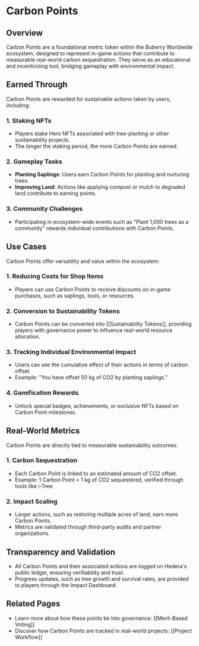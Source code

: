 # Carbon Points

## Overview

Carbon Points are a foundational metric token within the Buberry Worldwide ecosystem, designed to represent in-game actions that contribute to measurable real-world carbon sequestration. They serve as an educational and incentivizing tool, bridging gameplay with environmental impact.

## Earned Through

Carbon Points are rewarded for sustainable actions taken by users, including:

### 1. **Staking NFTs**

- Players stake Hero NFTs associated with tree-planting or other sustainability projects.
- The longer the staking period, the more Carbon Points are earned.

### 2. **Gameplay Tasks**

- **Planting Saplings**: Users earn Carbon Points for planting and nurturing trees.
- **Improving Land**: Actions like applying compost or mulch to degraded land contribute to earning points.

### 3. **Community Challenges**

- Participating in ecosystem-wide events such as "Plant 1,000 trees as a community" rewards individual contributions with Carbon Points.

## Use Cases

Carbon Points offer versatility and value within the ecosystem:

### 1. **Reducing Costs for Shop Items**

- Players can use Carbon Points to receive discounts on in-game purchases, such as saplings, tools, or resources.

### 2. **Conversion to Sustainability Tokens**

- Carbon Points can be converted into [[Sustainability Tokens]], providing players with governance power to influence real-world resource allocation.

### 3. **Tracking Individual Environmental Impact**

- Users can see the cumulative effect of their actions in terms of carbon offset.
- Example: "You have offset 50 kg of CO2 by planting saplings."

### 4. **Gamification Rewards**

- Unlock special badges, achievements, or exclusive NFTs based on Carbon Point milestones.

## Real-World Metrics

Carbon Points are directly tied to measurable sustainability outcomes:

### 1. **Carbon Sequestration**

- Each Carbon Point is linked to an estimated amount of CO2 offset.
- Example: 1 Carbon Point = 1 kg of CO2 sequestered, verified through tools like i-Tree.

### 2. **Impact Scaling**

- Larger actions, such as restoring multiple acres of land, earn more Carbon Points.
- Metrics are validated through third-party audits and partner organizations.

## Transparency and Validation

- All Carbon Points and their associated actions are logged on Hedera's public ledger, ensuring verifiability and trust.
- Progress updates, such as tree growth and survival rates, are provided to players through the Impact Dashboard.

## Related Pages

- Learn more about how these points tie into governance: [[Merit-Based Voting]]
- Discover how Carbon Points are tracked in real-world projects: [[Project Workflow]]